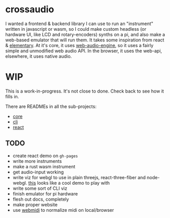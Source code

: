 # crossaudio

I wanted a frontend & backend library I can use to run an "instrument" written in javascript or wasm, so I could make custom headless (or hardware UI, like LCD and rotary-encoders) synths on a pi, and also make a web-based emulator that will run them. It takes some inspiration from react & [elementary](https://www.elementary.audio/). At it's core, it uses [web-audio-engine](https://www.npmjs.com/package/web-audio-engine), so it uses a fairly simple and unmodified web audio API. In the browser, it uses the web-api, elsewhere, it uses native audio.

# WIP

This is a work-in-progress. It's not close to done. Check back to see how it fills in.


There are READMEs in all the sub-projects:

- [core](./packages/core)
- [cli](./packages/cli)
- [react](./packages/react)


## TODO

- create react demo on `gh-pages`
- write more instruments
- make a rust wasm instrument
- get audio-input working
- write viz for webgl to use in plain threejs, react-three-fiber and node-webgl. [this](https://medium.com/@mag_ops/music-visualiser-with-three-js-web-audio-api-b30175e7b5ba) looks like a cool demo to play with
- write some sort of CLI viz
- finish emulator for pi hardware
- flesh out docs, completely
- make proper website
- use [webmidi](https://github.com/djipco/webmidi/tree/develop) to normalize midi on local/browser
